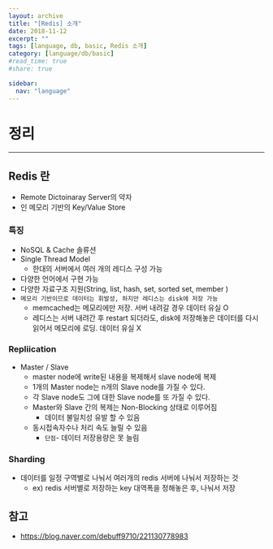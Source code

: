 ```yaml
---
layout: archive
title: "[Redis] 소개"
date: 2018-11-12
excerpt: ""
tags: [language, db, basic, Redis 소개]
category: [language/db/basic]
#read_time: true
#share: true

sidebar:
  nav: "language"
---
```


# 정리

* * *

## Redis 란

* Remote Dictoinaray Server의 약자
* 인 메모리 기반의 Key/Value Store

### 특징

* NoSQL & Cache 솔류션
* Single Thread Model
  * 한대의 서버에서 여러 개의 레디스 구성 가능
* 다양한 언어에서 구현 가능
* 다양한 자료구조 지원(String, list, hash, set, sorted set, member )
* `메모리 기반이므로 데이터는 휘발성, 하지만 레디스는 disk에 저장 가능`
  * memcached는 메모리에만 저장. 서버 내려갈 경우 데이터 유실 O
  * 레디스는 서버 내려간 후 restart 되더라도, disk에 저장해놓은 데이터를 다시 읽어서 메모리에 로딩. 데이터 유실 X

### Repliication

* Master / Slave
  * master node에 write된 내용을 복제해서 slave node에 복제
  * 1개의 Master node는 n개의 Slave node를 가질 수 있다.
  * 각 Slave node도 그에 대한 Slave node를 또 가질 수 있다.
  * Master와 Slave 간의 복제는 Non-Blocking 상태로 이루어짐
    * 데이터 불일치성 유발 할 수 있음
  * 동시접속자수나 처리 속도 늘릴 수 있음
    * `단점`- 데이터 저장용량은 못 늘림

### Sharding

* 데이터를 일정 구역별로 나눠서 여러개의 redis 서버에 나눠서 저장하는 것
  * ex) redis 서버별로 저장하는 key 대역폭을 정해놓은 후, 나눠서 저장

## 참고

* <https://blog.naver.com/debuff9710/221130778983>